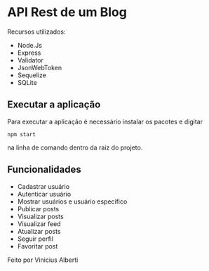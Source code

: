 # API Rest de um Blog

Recursos utilizados:

- Node.Js
- Express
- Validator
- JsonWebToken
- Sequelize
- SQLite


## Executar a aplicação

Para executar a aplicação é necessário instalar os pacotes e digitar 

```
npm start
```

na linha de comando dentro da raiz do projeto.

## Funcionalidades

- Cadastrar usuário
- Autenticar usuário
- Mostrar usuários e usuário específico
- Publicar posts
- Visualizar posts
- Visualizar feed
- Atualizar posts
- Seguir perfil
- Favoritar post


Feito por Vinicius Alberti

